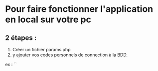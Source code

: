 # Pour faire fonctionner l'application en local sur votre pc

## 2 étapes :

1) Créer un fichier params.php
2) y ajouter vos codes personnels de connection à la BDD.


ex :
``
<?php

  $servername = "localhost";
  $dbname = "nom_de_ma_BDD";
  $dbuser = "nom_utilisateur";
  $dbpassword = "mon_mot_de_passe_secret";
``
 ?>
